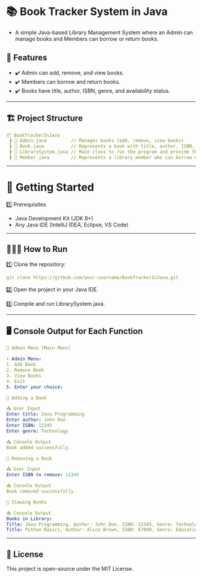 # 📚 Book Tracker System in Java

- A simple Java-based Library Management System where an Admin can manage books and Members can borrow or return books.

## 📌 Features
- ✔️ Admin can add, remove, and view books.
- ✔️ Members can borrow and return books.
- ✔️ Books have title, author, ISBN, genre, and availability status.
---
## 🏗 Project Structure
```yaml
📦 BookTrackerInJava  
 ┣ 📜 Admin.java         // Manages books (add, remove, view books)  
 ┣ 📜 Book.java          // Represents a book with title, author, ISBN, genre, and availability  
 ┣ 📜 LibrarySystem.java // Main class to run the program and provide the admin menu  
 ┣ 📜 Member.java        // Represents a library member who can borrow or return books  
```
---
# 🚀 Getting Started
1️⃣ Prerequisites
- Java Development Kit (JDK 8+)
- Any Java IDE (IntelliJ IDEA, Eclipse, VS Code)
---

## 🏃🏻‍♂️ How to Run

1️⃣ Clone the repository:

```yaml
git clone https://github.com/your-username/BookTrackerInJava.git
```

2️⃣ Open the project in your Java IDE.

3️⃣ Compile and run LibrarySystem.java.

---
## 🖥️ Console Output for Each Function

```yaml
📌 Admin Menu (Main Menu)

- Admin Menu:
1. Add Book
2. Remove Book
3. View Books
4. Exit
5. Enter your choice:
```

```yaml
📌 Adding a Book

📤 User Input
Enter title: Java Programming  
Enter author: John Doe  
Enter ISBN: 12345  
Enter genre: Technology  

📥 Console Output
Book added successfully.
```
```yaml
📌 Removing a Book

📤 User Input
Enter ISBN to remove: 12345

📥 Console Output
Book removed successfully.
```
```yaml
📌 Viewing Books

📥 Console Output
Books in Library:
Title: Java Programming, Author: John Doe, ISBN: 12345, Genre: Technology, Available: true
Title: Python Basics, Author: Alice Brown, ISBN: 67890, Genre: Education, Available: false
```

---
## 📝 License
This project is open-source under the MIT License.
